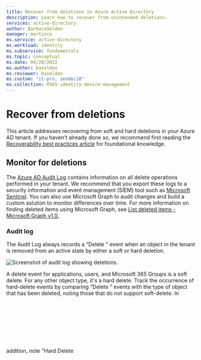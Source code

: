 ```yaml
---
title: Recover from deletions in Azure Active Directory
description: Learn how to recover from unintended deletions.
services: active-directory
author: BarbaraSelden
manager: martinco
ms.service: active-directory
ms.workload: identity
ms.subservice: fundamentals
ms.topic: conceptual
ms.date: 04/20/2022
ms.author: baselden
ms.reviewer: baselden
ms.custom: "it-pro, seodec18"
ms.collection: M365-identity-device-management
---
```


# Recover from deletions

This article addresses recovering from soft and hard deletions in your Azure AD tenant. If you haven’t already done so, we recommend first reading the [Recoverability best practices article](recoverability-overview.md) for foundational knowledge.

## Monitor for deletions

The [Azure AD Audit Log](../reports-monitoring/concept-audit-logs.md) contains information on all delete operations performed in your tenant. We recommend that you export these logs to a security information and event management (SIEM) tool such as [Microsoft Sentinel](../../sentinel/overview.md). You can also use Microsoft Graph to audit changes and build a custom solution to monitor differences over time. For more information on finding deleted items using Microsoft Graph, see [List deleted items - Microsoft Graph v1.0. ](/graph/api/directory-deleteditems-list?view=graph-rest-1.0&tabs=http)

### Audit log 

The Audit Log always records a “Delete <object>” event when an object in the tenant is removed from an active state by either a soft or hard deletion.

![Screenshot of audit log showing deletions.](media/recoverability/overview-audit-log.png)


A delete event for applications, users, and Microsoft 365 Groups is a soft delete. For any other object type, it's a hard delete. Track the occurrence of hard-delete events by comparing “Delete <object>” events with the type of object that has been deleted, noting those that do not support soft-delete. In addition, note "Hard Delete <object>" events. 


| Object type | Activity in log| Result |
| - | - | - |
| Application| Delete application| Soft deleted |
| Application| Hard delete application| Hard deleted |
| User| Delete user| Soft deleted |
| User| Hard delete user| Hard deleted |
| Microsoft 365 Group| Delete group| Soft deleted |
| Microsoft 365 Group| Hard delete group| Hard deleted |
| All other objects| Delete “objectType”| Hard deleted |


> [!NOTE]
> The audit log does not distinguish the group type of a deleted group. Only Microsoft 365 Groups are soft-deleted. If you see a Delete group entry, it may be the soft delete of a M365 group, or the hard delete of another type of group. **It is therefore important that your documentation of your known good state include the group type for each group in your organization**. To learn more about documenting your known good state, see [Recoverability best practices](recoverability-overview.md).
### Monitor support tickets

A sudden increase in support tickets regarding access to a specific object may indicate that there has been a deletion. Because some objects have dependencies, deletion of a group used to access an application, an application itself, or a Conditional Access policy targeting an application can all cause broad sudden impact. If you see a trend like this, check to ensure that none of the objects required for access have been deleted.

## Soft deletions

When objects such as users, Microsoft 365 groups, or application registrations are “soft deleted,” they enter a suspended state in which they aren't available for use by other services. In this state, items retain their properties and can be restored for 30 days. After 30 days, objects in the soft-deleted state are permanently or “hard” deleted.

> [!NOTE]
> Objects cannot be restored from a hard-deleted state. They must be recreated and reconfigured.
  
### When soft deletes occur

It's important to understand why object deletions occur in your environment to prepare for them. This section outlines frequent scenarios for soft deletion by object class. Keep in mind there may be scenarios your organization sees which are unique to your organization so a discovery process is key to preparation.

### Users

Users enter the soft delete state anytime the user object is deleted by using the Azure portal, Microsoft Graph, or PowerShell. 

The most frequent scenarios for user deletion are:

* An administrator intentionally deletes a user in the Azure AD portal in response to a request, or as part of routine user maintenance.

* An automation script in Microsoft Graph or PowerShell triggers the deletion. For example, you may have a script that removes users who haven't signed in for a specified time period.

* A user is moved out of scope for synchronization with Azure Active Directory (Azure AD) connect.

* A user is removed in an HR system and is deprovisioned via an automated workflow.

### Microsoft 365 Groups

The most frequent scenarios for Microsoft 365 Groups being deleted are:

* An administrator intentionally deletes the group, for example in response to a support request.

* An automation script in Microsoft Graph or PowerShell triggers the deletion. For example, you may have a script that deletes groups that haven't been accessed or attested to by the group owner for a specific period of time.

* Non-admins’ unintentional deletion of a group they own.



### Application objects and service principals

The most frequent scenarios for application deletion are:

* An administrator intentionally deletes the application, for example in response to a support request.

* An automation script in Microsoft Graph or PowerShell triggers the deletion. For example, you may want a process for deleting abandoned applications that are no longer used or managed. In general, create an offboarding process for applications rather than scripting to avoid unintentional deletions. 

### Properties maintained with soft delete


| Object type| Important properties maintained |
| - | - |
| Users (including external users)| **All properties maintained**, including ObjectID, group memberships, roles, licenses, application assignments. |
| Microsoft 365 Groups| **All properties maintained**, including ObjectID, group memberships, licenses, application assignments |
| Application Registration| **All properties maintained.** (See additional information following this table.) |




When you delete an application, the application registration by default enters the soft-delete state. To understand the relationship between application registrations and service principals, see [Apps & service principals in Azure AD - Microsoft identity platform](../develop/app-objects-and-service-principals.md).



## Recover from soft deletion

You can restore soft deleted items in the Azure portal or with Microsoft Graph.

### Users

You can see soft-deleted users in the Azure portal on the Users – Deleted users page.

![screenshot showing restoring users in the Azure portal](media/recoverability/deletion-restore-user.png)

For details on restoring users, see the following documentation:

* See [Restore or permanently remove recently deleted user](active-directory-users-restore.md) for restoring in the Azure portal.

* See [Restore deleted item – Microsoft Graph v1.0](%20/graph/api/directory-deleteditems-restore?view=graph-rest-1.0&tabs=http) for restoring with Microsoft Graph.

### Groups

You can see soft-deleted Microsoft 365 (Microsoft 365) Groups in the Azure portal in the Groups – Deleted groups screen.

![Screenshot showing restoring groups in the Azure portal.](media/recoverability/deletion-restore-groups.png)


For details on restoring soft deleted Microsoft 365 Groups, see the following documentation:

* To restore from the Azure portal, see [Restore a deleted Microsoft 365 group. ](../enterprise-users/groups-restore-deleted.md) 

* To restore by using Microsoft Graph, see [Restore deleted item – Microsoft Graph v1.0](/graph/api/directory-deleteditems-restore?view=graph-rest-1.0&tabs=http). 

### Applications

Applications have two objects, the application registration and the service principle. For more information on the differences between the registration and the service principal, see [Apps & service principals in Azure AD.](/develop/app-objects-and-service-principals.md)

To restore an application from the Azure portal, select App registrations, then deleted applications. Select the application registration to restore, and then select Restore app registration. 

![A screenshot showing the app registration restore process in the azure portal.](media/recoverability/deletion-restore-application.png)


## Hard deletions

A “hard deletion” is the permanent removal of an object from your Azure Active Directory (Azure AD) tenant. Objects that don't support soft delete are removed in this way. Similarly, soft deleted objects are hard deleted once the deletion time is 30 days ago. The only object types that support a soft delete are:

* Users

* Microsoft 365 Groups

* Application registration

> [!IMPORTANT]
> All other item types are hard deleted. When an item is hard deleted it cannot be restored: it must be recreated. Neither administrators nor Microsoft can restore hard deleted items. It's important to prepare for this situation by ensuring that you have processes and documentation to minimize potential disruption from a hard delete.
For information on preparing for and documenting current states, see [Recoverability best practices](recoverability-overview.md).

### When hard deletes usually occur

Hard deletes most often occur in the following circumstances.

Moving from soft to hard delete

* A soft-deleted object wasn't restored within 30 days.

* An administrator intentionally deletes an object in the soft delete state

Directly hard deleted

* The object type deleted doesn't support soft delete.

* An administrator chooses to permanently delete an item by using the portal, typically in response to a request.

* An automation script triggers the deletion of the object by using Microsoft Graph or PowerShell. Use of an automation script to clean up stale objects isn't uncommon. Microsoft recommends a robust off-boarding process for objects in your tenant to avoid mistakes that may result in mass-deletion of critical objects.  

## Recover from hard deletion

Hard deleted items must be recreated and reconfigured. It's best to avoid unwanted hard deletions. 

### Review soft-deleted objects 

Ensure you have a process to frequently review items in the soft delete state and restore them if appropriate. To do so, you should:

* Frequently [list deleted items](/graph/api/directory-deleteditems-list?view=graph-rest-1.0&tabs=http). 

* Ensure that you have specific criteria for what should be restored.

* Ensure that you have specific roles or users assigned to evaluating and restoring items as appropriate.

* Develop and test a continuity management plan. For more information, see [Considerations for your Enterprise Business Continuity Management Plan. ](/compliance/assurance/assurance-developing-your-ebcm-plan)


For more information on avoiding unwanted deletions, see the following topics in the [Recoverability best practices](recoverability-overview.md) article.

* Business continuity and disaster planning

* Document known good states

* Monitoring and data retention
